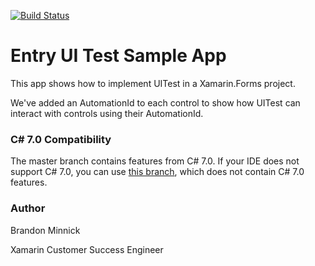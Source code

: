 [![Build Status](https://www.bitrise.io/app/368a8fe50561445e.svg?token=0IvwDIpLjezDf8MYT3ST4g&branch=master)](https://www.bitrise.io/app/368a8fe50561445e)
# Entry UI Test Sample App

This app shows how to implement UITest in a Xamarin.Forms project.

We've added an AutomationId to each control to show how UITest can interact with controls using their AutomationId.

### C# 7.0 Compatibility
The master branch contains features from C# 7.0. If your IDE does not support C# 7.0, you can use [this branch](https://github.com/brminnick/EntryUITest/tree/Remove-C%237), which does not contain C# 7.0 features.


### Author
Brandon Minnick

Xamarin Customer Success Engineer

